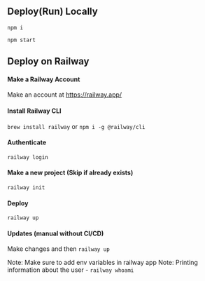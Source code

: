 ## Deploy(Run) Locally 

`npm i`

`npm start`

## Deploy on Railway 

#### Make a Railway Account 

Make an account at https://railway.app/

#### Install Railway CLI 

`brew install railway` or `npm i -g @railway/cli`

#### Authenticate 

`railway login`

#### Make a new project (Skip if already exists)

`railway init`

#### Deploy 

`railway up`

#### Updates (manual without CI/CD)

Make changes and then `railway up`

Note: Make sure to add env variables in railway app 
Note: Printing information about the user - `railway whoami`